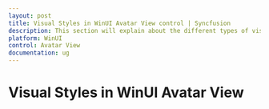 ```yaml
---
layout: post
title: Visual Styles in WinUI Avatar View control | Syncfusion
description: This section will explain about the different types of visual styles that exists in WinUI Avatar View.
platform: WinUI
control: Avatar View
documentation: ug
---
```


# Visual Styles in WinUI Avatar View